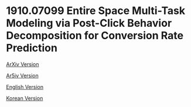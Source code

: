 # 1910.07099 Entire Space Multi-Task Modeling via Post-Click Behavior Decomposition for Conversion Rate Prediction

[ArXiv Version](https://arxiv.org/abs/1910.07099)

[Ar5iv Version](https://ar5iv.org/abs/1910.07099)

[English Version](https://raw.githack.com/kh-kim/arxiv-translator/master/papers/1910.07099/paper.en.html)

[Korean Version](https://raw.githack.com/kh-kim/arxiv-translator/master/papers/1910.07099/paper.ko.html)